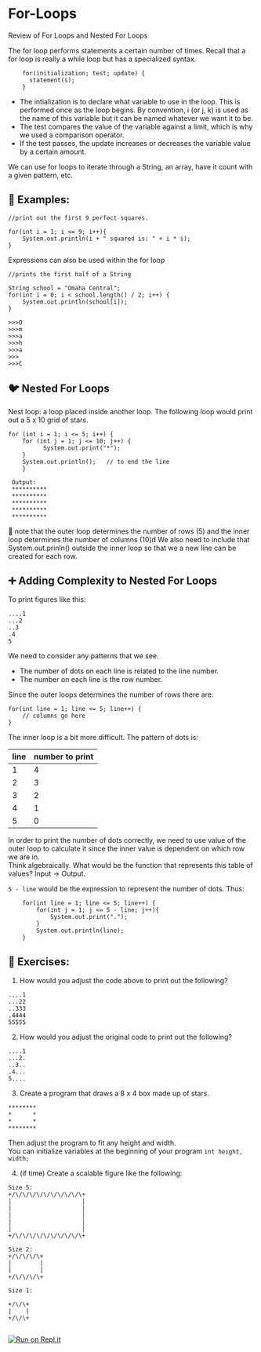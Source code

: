 # For-Loops
Review of For Loops and Nested For Loops

The for loop performs statements a certain number of times.  Recall that a for loop is really a while loop but has a specialized syntax.  

```
    for(initialization; test; update) {
      statement(s); 
    }
```
- The intialization is to declare what variable to use in the loop.  This is performed once as the loop begins.  By convention, i (or j, k) is used as the name of this variable but it can be named whatever we want it to be.  
- The test compares the value of the variable against a limit, which is why we used a comparison operator.  
- If the test passes, the update increases or decreases the variable value by a certain amount.  

We can use for loops to iterate through a String, an array, have it count with a given pattern, etc.  

## :notebook: Examples:

```
//print out the first 9 perfect squares.  

for(int i = 1; i <= 9; i++){
    System.out.println(i + " squared is: " + i * i);
}
```
Expressions can also be used within the for loop

```
//prints the first half of a String

String school = "Omaha Central";  
for(int i = 0; i < school.length() / 2; i++) {  
    System.out.println(school[i]);  
}

>>>O 
>>>m
>>>a
>>>h
>>>a
>>>
>>>C

```

## :bird: Nested For Loops
Nest loop: a loop placed inside another loop.  The following loop would print out a 5 x 10 grid of stars.  

```
for (int i = 1; i <= 5; i++) {
	for (int j = 1; j <= 10; j++) {
	      System.out.print("*");
	}
	System.out.println();   // to end the line
	}
    
 Output: 
 **********  
 **********  
 **********  
 **********  
 ********** 
```
 
 
 
:pushpin: note that the outer loop determines the number of rows (5) and the inner loop determines the number of columns (10)d
We also need to include that System.out.prinln() outside the inner loop so that we a new line can be created for each row.  

## :heavy_plus_sign: Adding Complexity to Nested For Loops

To print figures like this: 

```
....1  
...2  
..3  
.4  
5  
```

We need to consider any patterns that we see. 
- The number of dots on each line is related to the line number.
- The number on each line is the row number.  

Since the outer loops determines the number of rows there are: 
```
for(int line = 1; line <= 5; line++) {
    // columns go here
}
```
The inner loop is a bit more difficult.  The pattern of dots is:

| line | number to print |
|-------|-----------------|
| 1     | 4               |            
| 2     | 3               |            
| 3     | 2               |            
| 4     | 1               |            
| 5     | 0               |    

In order to print the number of dots correctly, we need to use value of the outer loop to calculate it since the inner value is dependent on which row we are in.  
Think algebraically.  What would be the function that represents this table of values?  Input -> Output.  

`5 - line` would be the expression to represent the number of dots.  Thus:

```
    for(int line = 1; line <= 5; line++) {
        for(int j = 1; j <= 5 - line; j++){
            System.out.print(".");
        } 
        System.out.println(line); 
    }
```

##  :bicyclist: Exercises:

1.  How would you adjust the code above to print out the following? 
```
....1
...22
..333
.4444
55555

```

2.  How would you adjust the original code to print out the following? 

```
....1
...2.
..3..
.4...
5....

```

3. Create a program that draws a 8 x 4 box made up of stars.  

```
********
*      *
*      *
********

```
Then adjust the program to fit any height and width.  
You can initialize variables at the beginning of your program
`int height, width;`


4. (if time) Create a scalable figure like the following: 

```
Size 5: 
+/\/\/\/\/\/\/\/\/\/\+
|                    |
|                    |
|                    |	
|                    |
|                    |
+/\/\/\/\/\/\/\/\/\/\+

Size 2:
+/\/\/\/\+
|        |
|        |	
+/\/\/\/\+

Size 1: 

+/\/\+
|    |	
+/\/\+


```
[![Run on Repl.it](https://repl.it/badge/github/IanW1se/For-Loops)](https://repl.it/github/IanW1se/For-Loops)